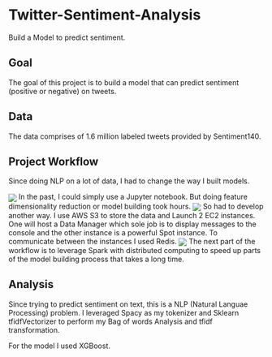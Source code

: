 # Twitter-Sentiment-Analysis

Build a Model to predict sentiment.


## Goal

The goal of this project is to build a model that can predict sentiment (positive or negative)
on tweets.


## Data

The data comprises of 1.6 million labeled tweets provided by Sentiment140.


## Project Workflow

Since doing NLP on a lot of data, I had to change the way I built models.  

<img align="center" src ="../master/Images/Workflow-v1.png" />
In the past, I could simply use a Jupyter notebook. But doing feature dimensionality reduction or model building
took hours.

<img align="center" src ="../master/Images/Workflow-v2.png" />
So had to develop another way. I use AWS S3 to store the data and Launch 2 EC2
instances. One will host a Data Manager which sole job is to display messages to the console and the
other instance is a powerful Spot instance. To communicate between the instances I used Redis.

<img align="center" src ="../master/Images/Workflow-v3.png" />
The next part of the workflow is to leverage Spark with distributed computing to speed up
parts of the model building process that takes a long time. 

## Analysis

Since trying to predict sentiment on text, this is a NLP (Natural Languae Processing) problem.
I leveraged Spacy as my tokenizer and Sklearn tfidfVectorizer to perform my Bag of words Analysis
and tfidf transformation.

For the model I used XGBoost.
